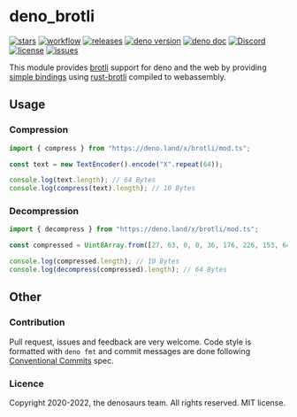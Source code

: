# deno_brotli

[![stars](https://img.shields.io/github/stars/denosaurs/deno_brotli)](https://github.com/denosaurs/deno_brotli/stargazers)
[![workflow](https://img.shields.io/github/workflow/status/denosaurs/deno_brotli/ci)](https://github.com/denosaurs/deno_brotli/actions)
[![releases](https://img.shields.io/github/v/release/denosaurs/deno_brotli)](https://github.com/denosaurs/deno_brotli/releases/latest/)
[![deno version](https://img.shields.io/badge/deno-^1.0.2-informational)](https://github.com/denoland/deno)
[![deno doc](https://img.shields.io/badge/deno-doc-informational)](https://doc.deno.land/https/deno.land/x/deno_brotli/mod.ts)
[![Discord](https://img.shields.io/discord/713043818806509608)](https://discord.gg/shHG8vg)
[![license](https://img.shields.io/github/license/denosaurs/deno_brotli)](https://github.com/denosaurs/deno_brotli/blob/master/LICENSE)
[![issues](https://img.shields.io/github/issues/denosaurs/deno_brotli)](https://github.com/denosaurs/deno_brotli/issues)

This module provides [brotli](https://en.wikipedia.org/wiki/Brotli) support for
deno and the web by providing [simple bindings](src/lib.rs) using
[rust-brotli](https://github.com/dropbox/rust-brotli) compiled to webassembly.

## Usage

### Compression

```ts
import { compress } from "https://deno.land/x/brotli/mod.ts";

const text = new TextEncoder().encode("X".repeat(64));

console.log(text.length); // 64 Bytes
console.log(compress(text).length); // 10 Bytes
```

### Decompression

```ts
import { decompress } from "https://deno.land/x/brotli/mod.ts";

const compressed = Uint8Array.from([27, 63, 0, 0, 36, 176, 226, 153, 64, 18]);

console.log(compressed.length); // 10 Bytes
console.log(decompress(compressed).length); // 64 Bytes
```

## Other

### Contribution

Pull request, issues and feedback are very welcome. Code style is formatted with
`deno fmt` and commit messages are done following
[Conventional Commits](https://www.conventionalcommits.org/en/v1.0.0/) spec.

### Licence

Copyright 2020-2022, the denosaurs team. All rights reserved. MIT license.
